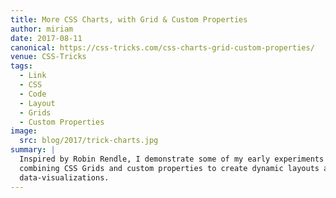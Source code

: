 ```yaml
---
title: More CSS Charts, with Grid & Custom Properties
author: miriam
date: 2017-08-11
canonical: https://css-tricks.com/css-charts-grid-custom-properties/
venue: CSS-Tricks
tags:
  - Link
  - CSS
  - Code
  - Layout
  - Grids
  - Custom Properties
image:
  src: blog/2017/trick-charts.jpg
summary: |
  Inspired by Robin Rendle, I demonstrate some of my early experiments
  combining CSS Grids and custom properties to create dynamic layouts and
  data-visualizations.
---
```

